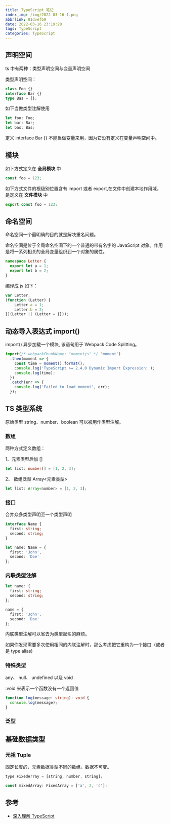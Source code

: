 ```yaml
---
title: TypeScript 笔记
index_img: /img/2022-03-16-1.png
abbrlink: 81dvefb9
date: 2022-03-16 23:19:28
tags: TypeScript
categories: TypeScript
---
```


## 声明空间

ts 中有两种：类型声明空间与变量声明空间

类型声明空间：

```ts
class Foo {}
interface Bar {}
type Bas = {};
```

如下当做类型注解使用

```ts
let foo: Foo;
let bar: Bar;
let bas: Bas;
```

定义 interface Bar {} 不能当做变量来用，因为它没有定义在变量声明空间中。

## 模块

如下方式定义在 **全局模块** 中

```ts
const foo = 123;
```

如下方式文件的根级别位置含有 import 或者 export,在文件中创建本地作用域，是定义在 **文件模块** 中

```ts
export const foo = 123;
```

## 命名空间

命名空间一个最明确的目的就是解决重名问题。

命名空间是位于全局命名空间下的一个普通的带有名字的 JavaScript 对象。作用是将一系列相关的全局变量组织到一个对象的属性。

```ts
namespace Letter { 
  export let a = 1; 
  export let b = 2; 
} 
```

编译成 js 如下：

```ts
var Letter; 
(function (Letter) { 
    Letter.a = 1; 
    Letter.b = 2; 
})(Letter || (Letter = {})); 
```

## 动态导入表达式 import()

import() 异步加载一个模块, 该语句用于 Webpack Code Splitting。

```ts
import(/* webpackChunkName: "momentjs" */ 'moment')
  .then(moment => {
    const time = moment().format();
    console.log('TypeScript >= 2.4.0 Dynamic Import Expression:');
    console.log(time);
  })
  .catch(err => {
    console.log('Failed to load moment', err);
  });
```

## TS 类型系统

原始类型 string、number、boolean 可以被用作类型注解。

### 数组

两种方式定义数组：

1、元素类型后加 []

```ts
let list: number[] = [1, 2, 3];
```

2、 数组泛型 Array<元素类型>

```js
let list: Array<number> = [1, 2, 3];
```

### 接口

合并众多类型声明至一个类型声明

```ts
interface Name {
  first: string;
  second: string;
}

let name: Name = {
  first: 'John',
  second: 'Doe'
};

```

### 内联类型注解

```ts
let name: {
  first: string;
  second: string;
};

name = {
  first: 'John',
  second: 'Doe'
};
```

内联类型注解可以省去为类型起名的麻烦。

如果你发现需要多次使用相同的内联注解时，那么考虑把它重构为一个接口（或者是 type alias)

### 特殊类型

any、 null、 undefined 以及 void

:void 来表示一个函数没有一个返回值

```ts
function log(message: string): void {
  console.log(message);
}
```

### 泛型
































## 基础数据类型



### 元祖 Tuple

固定长度的，元素数据类型不同的数组。数据不可变。

```js
type FixedArray = [string, number, string];

const mixedArray: FixedArray = ['a', 2, 'c'];
```

## 参考

- [深入理解 TypeScript](https://jkchao.github.io/typescript-book-chinese/)
